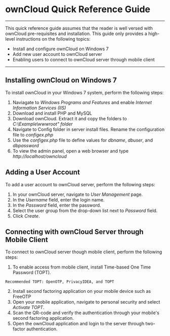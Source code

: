 # ownCloud Quick Reference Guide
___
This quick reference guide assumes that the reader is well versed with ownCloud pre-requisites and installation. This guide only provides a high-level instructions on the following topics:
- Install and configure ownCloud on Windows 7
- Add new user account to ownCloud server
- Enabling users to connect to ownCloud server through mobile client
___

## Installing ownCloud on Windows 7
To install ownCloud in your Windows 7 system, perform the following steps: 

1. Naviagate to *Windows Programs and Features* and enable *Internet Information Services (IIS)* 
2. Download and install PHP and MySQL
3. Download ownCloud. Extract it and copy the folders to *C:\Example\wwwroot" folder*
4. Navigate to Config folder in server install files. Rename the configuration file to *configex.php*
5. Use the *configex.php* file to define values for *dbname*, *dbuser*, and *dbpassword*
6. To view the admin panel, open a web browser and type *http://localhost/owncloud*

## Adding a User Account
To add a user account to ownCloud server, perform the following steps: 
1. In your ownCloud server, navigate to *User Management* page.
2. In the *Username* field, enter the login name.
3. In the *Password* field, enter the password.
4. Select the user group from the drop-down list next to *Password* field.
5. Click *Create*.

## Connecting with ownCloud Server through Mobile Client
To connect to ownCloud server though mobile client, perform the following steps: 
1. To enable access from mobile client, install Time-based One Time Password (TOPT). 

```
Recommended TOPT: OpenOTP, PrivacyIDEA, and TOPT
```
2. Install second factoring application on your mobile device such as FreeOTP
3. Open your mobile application, navigate to personal security and select *Activate TOPT*.
4. Scan the QR-code and verify the authentication through your mobile's second factoring application.
5. Open the ownCloud application and login to the server through two-factor authentication.
